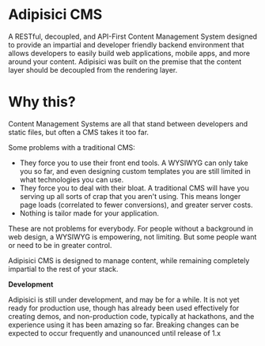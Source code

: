 
Adipisici CMS
===

A RESTful, decoupled, and API-First Content Management System designed to provide an impartial and developer friendly backend environment that allows developers to easily build web applications, mobile apps, and more around your content. 
Adipisici was built on the premise that the content layer should be decoupled from the rendering layer.

Why this?
===

Content Management Systems are all that stand between developers and static files, but often a CMS takes it too far.

Some problems with a traditional CMS:
 * They force you to use their front end tools. A WYSIWYG can only take you so far, and even designing custom templates you are still limited in what technologies you can use.
 * They force you to deal with their bloat. A traditional CMS will have you serving up all sorts of crap that you aren't using. This means longer page loads (correlated to fewer conversions), and greater server costs.
 * Nothing is tailor made for your application.

These are not problems for everybody. For people without a background in web design, a WYSIWYG is empowering, not limiting. But some people want or need to be in greater control.

Adipisici CMS is designed to manage content, while remaining completely impartial to the rest of your stack.

**Development**

Adipisici is still under development, and may be for a while. It is not yet ready for production use, though has already been used effectively for creating demos, and non-production code, typically at hackathons, and the experience using it has been amazing so far. Breaking changes can be expected to occur frequently and unanounced until release of 1.x

